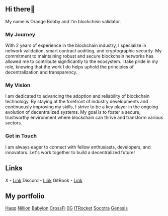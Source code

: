 ## Hi there🤠
My name is Orange Bobby and I'm blockchein validator.
### My Journey
With 2 years of experience in the blockchain industry, I specialize in network validation, smart contract auditing, and cryptographic security. My commitment to maintaining robust and secure blockchain networks has allowed me to contribute significantly to the ecosystem. I take pride in my role, knowing that the work I do helps uphold the principles of decentralization and transparency.
### My Vision
I am dedicated to advancing the adoption and reliability of blockchain technology. By staying at the forefront of industry developments and continuously improving my skills, I strive to be a key player in the ongoing evolution of decentralized systems. My goal is to foster a secure, trustworthy environment where blockchain can thrive and transform various sectors.
### Get in Touch
I am always eager to connect with fellow enthusiasts, developers, and innovators. Let's work together to build a decentralized future!
## Links
X - [Link](https://x.com/0rangebobby)
Discord - [Link](https://discordapp.com/users/961408543192391741)
GitBook - [Link](https://github.com/orangebobby)

## My portfolio
[Haqq](https://testnet.ping.pub/haqq/staking/haqqvaloper1cfu64mv4kutgxp26jg5xpwdup6xx0ymzf4pd30)
[Nillion](https://testnet.nillion.explorers.guru/validator/nillionvaloper1nh6ah6v5fdkfzz9k88kn30ky4l9r4qhz9my5el)
[Babylon](https://github.com/babylonchain/networks/pull/301)
[CrossFi](https://test.xfiscan.com/validators/mxvaloper14jw0a2s27pq8rcmqwv55d349zp0uaydsta8sgj)
[0G](https://testnet.0g.explorers.guru/validator/0gvaloper1u72ku05dvatllml2yt0a7hzt89dq8uvcahlyla)
[ITRocket](https://testnet.itrocket.net/crossfi/staking/mxvaloper14jw0a2s27pq8rcmqwv55d349zp0uaydsta8sgj)
[Socotra](https://socotra.mcnscan.io/chain/L6HoCoW3WjunTJLj17fMnGpBbLtcZXdqbw2TsvfYDJzbsqVEi/)
[Genesis](https://genesis.mcnscan.io/chain/2Zr6aSGX8LAatKXLcytd1jwssjwUfKXr86WyGTrfxpXHDV8Cgm/)

